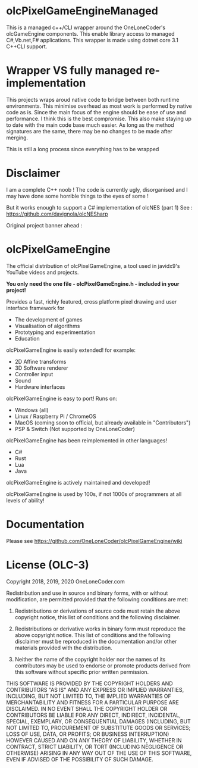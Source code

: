 # olcPixelGameEngineManaged
This is a managed c++/CLI wrapper around the OneLoneCoder's olcGameEngine components. This enable library access to managed C#,Vb.net,F# applications.
This wrapper is made using dotnet core 3.1 C++CLI support.

# Wrapper VS fully managed re-implementation
This projects wraps aroud native code to bridge between both runtime environments. This minimise overhead as most work is performed by native code as is.
Since the main focus of the engine should be ease of use and performance. I think this is the best compromise.
This also make staying up to date with the main code base much easier. As long as the method signatures are the same, there may be no changes to be made after merging.

This is still a long process since everything has to be wrapped 

# Disclaimer
I am a complete C++ noob ! 
The code is currently ugly, disorganised and I may have done some horrible things to the eyes of some !

But it works enough to support a C# implementation of olcNES (part 1)
See : https://github.com/davignola/olcNESharp

Original project banner ahead :

# olcPixelGameEngine
The official distribution of olcPixelGameEngine, a tool used in javidx9's YouTube videos and projects.

**You only need the one file - olcPixelGameEngine.h - included in your project!**

Provides a fast, richly featured, cross platform pixel drawing and user interface framework for
 * The development of games
 * Visualisation of algorithms
 * Prototyping and experimentation
 * Education

olcPixelGameEngine is easily extended! for example:
 * 2D Affine transforms
 * 3D Software renderer
 * Controller input
 * Sound
 * Hardware interfaces
 
olcPixelGameEngine is easy to port! Runs on:
 * Windows (all)
 * Linux / Raspberry Pi / ChromeOS
 * MacOS (coming soon to official, but already available in "Contributors")
 * PSP & Switch (Not supported by OneLoneCoder)
 
olcPixelGameEngine has been reimplemented in other languages!
 * C#
 * Rust
 * Lua
 * Java
  
olcPixelGameEngine is actively maintained and developed!

olcPixelGameEngine is used by 100s, if not 1000s of programmers at all levels of ability!


# Documentation
Please see https://github.com/OneLoneCoder/olcPixelGameEngine/wiki

# License (OLC-3)

Copyright 2018, 2019, 2020 OneLoneCoder.com

Redistribution and use in source and binary forms, with or without 
modification, are permitted provided that the following conditions 
are met:

1. Redistributions or derivations of source code must retain the above 
   copyright notice, this list of conditions and the following disclaimer.

2. Redistributions or derivative works in binary form must reproduce 
   the above copyright notice. This list of conditions and the following 
   disclaimer must be reproduced in the documentation and/or other 
   materials provided with the distribution.

3. Neither the name of the copyright holder nor the names of its 
   contributors may be used to endorse or promote products derived 
   from this software without specific prior written permission.
    
THIS SOFTWARE IS PROVIDED BY THE COPYRIGHT HOLDERS AND CONTRIBUTORS 
"AS IS" AND ANY EXPRESS OR IMPLIED WARRANTIES, INCLUDING, BUT NOT 
LIMITED TO, THE IMPLIED WARRANTIES OF MERCHANTABILITY AND FITNESS FOR 
A PARTICULAR PURPOSE ARE DISCLAIMED. IN NO EVENT SHALL THE COPYRIGHT 
HOLDER OR CONTRIBUTORS BE LIABLE FOR ANY DIRECT, INDIRECT, INCIDENTAL, 
SPECIAL, EXEMPLARY, OR CONSEQUENTIAL DAMAGES (INCLUDING, BUT NOT 
LIMITED TO, PROCUREMENT OF SUBSTITUTE GOODS OR SERVICES; LOSS OF USE, 
DATA, OR PROFITS; OR BUSINESS INTERRUPTION) HOWEVER CAUSED AND ON ANY 
THEORY OF LIABILITY, WHETHER IN CONTRACT, STRICT LIABILITY, OR TORT 
(INCLUDING NEGLIGENCE OR OTHERWISE) ARISING IN ANY WAY OUT OF THE USE
OF THIS SOFTWARE, EVEN IF ADVISED OF THE POSSIBILITY OF SUCH DAMAGE.
